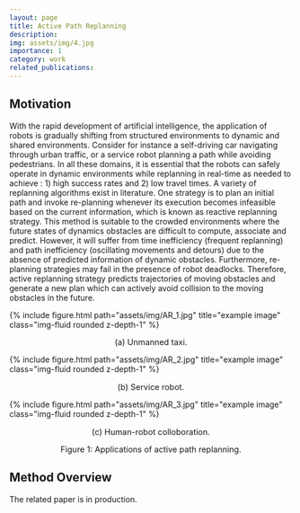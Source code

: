 ```yaml
---
layout: page
title: Active Path Replanning
description:
img: assets/img/4.jpg
importance: 1
category: work
related_publications: 
---
```


## Motivation
With the rapid development of artificial intelligence, the application of robots is gradually shifting from structured environments to dynamic and shared environments. Consider for instance a self-driving car navigating through urban traffic, or a service robot planning a path while avoiding pedestrians. In all these domains, it is essential that the robots can safely operate in dynamic environments while replanning in real-time as needed to achieve : 1) high success rates and 2) low travel times. A variety of replanning algorithms exist in literature. One strategy is to plan an initial path and invoke re-planning whenever its execution becomes infeasible based on the current information, which is known as reactive replanning strategy. This method is suitable to the crowded environments where the future states of dynamics obstacles are difficult to compute, associate and predict. However, it will suffer from time inefficiency (frequent replanning) and path inefficiency (oscillating movements and detours) due to the absence of predicted information of dynamic obstacles. Furthermore, re-planning strategies may fail in the presence of robot deadlocks. Therefore, active replanning strategy predicts trajectories of moving obstacles and generate a new plan which can actively avoid collision to the moving obstacles in the future.

<div class="row">
    <div class="col-sm mt-3 mt-md-0">
        {% include figure.html path="assets/img/AR_1.jpg" title="example image" class="img-fluid rounded z-depth-1" %}
        <p align="center" style="font-size:0.9rem;">
            (a) Unmanned taxi.
        </p>
    </div>
    <div class="col-sm mt-3 mt-md-0">
        {% include figure.html path="assets/img/AR_2.jpg" title="example image" class="img-fluid rounded z-depth-1" %}
        <p align="center" style="font-size:0.9rem;">
            (b) Service robot.
        </p>
    </div>
    <div class="col-sm mt-3 mt-md-0">
        {% include figure.html path="assets/img/AR_3.jpg" title="example image" class="img-fluid rounded z-depth-1" %}
        <p align="center" style="font-size:0.9rem;">
            (c) Human-robot colloboration.
        </p>
    </div>
</div>
<p align="center" style="font-size:0.9rem;">
    Figure 1: Applications of active path replanning.
</p>

## Method Overview
The related paper is in production.
